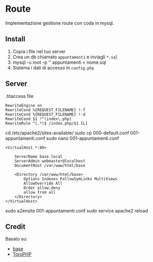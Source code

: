 # Route

Implementazione gestione route con coda in mysql.

## Install

1. Copia i file nel tuo server
2. Crea un db chiamato `appuntamenti` e inviagli `*.sql` 
3. mysql -u root -p '' appuntamenti < nome.sql
4. Sistema i dati di accesso in `config.php`

## Server

.htaccess file  

```apacheconf
RewriteEngine on
RewriteCond %{REQUEST_FILENAME} !-f
RewriteCond %{REQUEST_FILENAME} !-d
RewriteCond $1 !^(index\.php)
RewriteRule ^(.*)$ /index.php/$1 [L]
```

cd /etc/apache2/sites-available/
sudo cp 000-default.conf 001-appuntamenti.conf
sudo nano 001-appuntamenti.conf

```apacheconf
<VirtualHost *:80>
	
	ServerName base.local
	ServerAdmin webmaster@localhost
	DocumentRoot /var/www/html/base
	
	<Directory /var/www/html/base>
	    Options Indexes FollowSymLinks MultiViews
	    AllowOverride All
	    Order allow,deny
	    allow from all
	</Directory>
</VirtualHost>
```

sudo a2ensite 001-appuntamenti.conf
sudo service apache2 reload

## Credit
  
Basato su:
- [base](https://github.com/archistico/base)
- [ToroPHP](https://github.com/anandkunal/ToroPHP)
